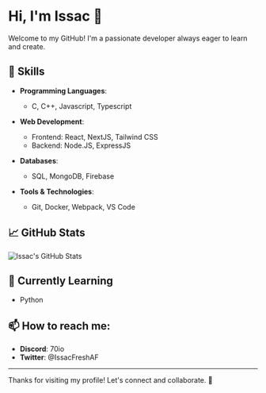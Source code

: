 # Hi, I'm Issac 👋

Welcome to my GitHub! I'm a passionate developer always eager to learn and create.

## 🔧 Skills

- **Programming Languages**:  
  - C, C++, Javascript, Typescript
  
- **Web Development**:  
  - Frontend: React, NextJS, Tailwind CSS
  - Backend: Node.JS, ExpressJS

- **Databases**:  
  - SQL, MongoDB, Firebase

- **Tools & Technologies**:  
  - Git, Docker, Webpack, VS Code

## 📈 GitHub Stats

![Issac's GitHub Stats](https://github-readme-stats.vercel.app/api?username=TheRealIssac&show_icons=true&hide_title=true)

## 🌱 Currently Learning

- Python

## 📫 How to reach me:

- **Discord**: 70io
- **Twitter**: @IssacFreshAF

---

Thanks for visiting my profile! Let's connect and collaborate. 🤝
